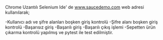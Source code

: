 Chrome Uzantılı Selenium Ide' de www.saucedemo.com web adresi kullanılarak;

-Kullanıcı adı ve şifre alanları boşken giriş kontrolü
-Şifre alanı boşken giriş kontrolü
-Başarısız giriş
-Başarılı giriş
-Başarılı çıkış işlemi
-Sepetten ürün çıkarma kontrolü yapılmış ve pytest ile test edilmiştir.
